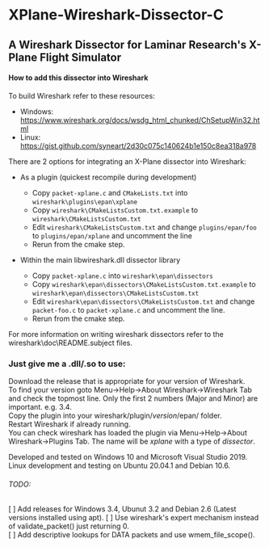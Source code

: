 # XPlane-Wireshark-Dissector-C
## A Wireshark Dissector for Laminar Research's X-Plane Flight Simulator

#### How to add this dissector into Wireshark

To build Wireshark refer to these resources:
* Windows: https://www.wireshark.org/docs/wsdg_html_chunked/ChSetupWin32.html
* Linux: https://gist.github.com/syneart/2d30c075c140624b1e150c8ea318a978  

There are 2 options for integrating an X-Plane dissector into Wireshark:
* As a plugin (quickest recompile during development)
  * Copy <code>packet-xplane.c</code> and <code>CMakeLists.txt</code> into <code>wireshark\plugins\epan\xplane</code>
  * Copy <code>wireshark\CMakeListsCustom.txt.example</code> to <code>wireshark\CMakeListsCustom.txt</code>
  * Edit <code>wireshark\CMakeListsCustom.txt</code> and change <code>plugins/epan/foo</code> to <code>plugins/epan/xplane</code> and uncomment the line
  * Rerun from the cmake step.

* Within the main libwireshark.dll dissector library
  * Copy <code>packet-xplane.c</code> into <code>wireshark\epan\dissectors</code>
  * Copy <code>wireshark\epan\dissectors\CMakeListsCustom.txt.example</code> to <code>wireshark\epan\dissectors\CMakeListsCustom.txt</code>
  * Edit <code>wireshark\epan\dissectors\CMakeListsCustom.txt</code> and change <code>packet-foo.c</code> to <code>packet-xplane.c</code> and uncomment the line.
  * Rerun from the cmake step.

For more information on writing wireshark dissectors refer to the wireshark\doc\README.subject files.

### Just give me a .dll/.so to use:
Download the release that is appropriate for your version of Wireshark.  
To find your version goto Menu->Help->About Wireshark->Wireshark Tab and check the topmost line. Only the first 2 numbers (Major and Minor) are important. e.g. 3.4.  
Copy the plugin into your wireshark/plugin/*version*/epan/ folder.  
Restart Wireshark if already running.   
You can check wireshark has loaded the plugin via Menu->Help->About Wireshark->Plugins Tab. The name will be *xplane* with a type of *dissector*.  

Developed and tested on Windows 10 and Microsoft Visual Studio 2019.  
Linux development and testing on Ubuntu 20.04.1 and Debian 10.6.

###### TODO:
[ ] Add releases for Windows 3.4, Ubunut 3.2 and Debian 2.6 (Latest versions installed using apt).
[ ] Use wireshark's expert mechanism instead of validate_packet() just returning 0.  
[ ] Add descriptive lookups for DATA packets and use wmem_file_scope().
